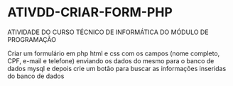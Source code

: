 # ATIVDD-CRIAR-FORM-PHP
ATIVIDADE DO CURSO TÉCNICO DE INFORMÁTICA DO MÓDULO DE PROGRAMAÇÃO

Criar um formulário em php html e css com os campos (nome completo, CPF, e-mail e telefone) enviando os dados do mesmo para o banco de dados mysql e depois crie um botão para buscar as informações inseridas do banco de dados

